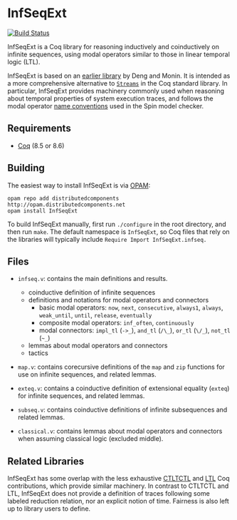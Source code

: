 InfSeqExt
=========

[![Build Status](https://api.travis-ci.org/DistributedComponents/InfSeqExt.svg?branch=master)](https://travis-ci.org/DistributedComponents/InfSeqExt)

InfSeqExt is a Coq library for reasoning inductively and coinductively on infinite sequences, using modal operators similar to those in linear temporal logic (LTL).

InfSeqExt is based on an [earlier library](http://ieeexplore.ieee.org/xpls/abs_all.jsp?arnumber=5198503) by Deng and Monin. It is intended as a more comprehensive alternative to [`Streams`](https://coq.inria.fr/library/Coq.Lists.Streams.html) in the Coq standard library. In particular, InfSeqExt provides machinery commonly used when reasoning about temporal properties of system execution traces, and follows the modal operator [name conventions](http://spinroot.com/spin/Man/ltl.html) used in the Spin model checker. 

Requirements
------------

- [Coq](https://coq.inria.fr/download) (8.5 or 8.6)

Building
--------

The easiest way to install InfSeqExt is via [OPAM](https://coq.inria.fr/opam/www/using.html):

```
opam repo add distributedcomponents http://opam.distributedcomponents.net
opam install InfSeqExt
```

To build InfSeqExt manually, first run `./configure` in the root directory, and then run `make`. The default namespace is `InfSeqExt`, so Coq files that rely on the libraries will typically include `Require Import InfSeqExt.infseq.`

Files
-----

- `infseq.v`: contains the main definitions and results.
    * coinductive definition of infinite sequences
    * definitions and notations for modal operators and connectors
        - basic modal operators: `now`, `next`, `consecutive`, `always1`, `always`, `weak_until`, `until`, `release`, `eventually`
        - composite modal operators: `inf_often`, `continuously`
        - modal connectors: `impl_tl` (`->_`), `and_tl` (`/\_`), `or_tl` (`\/_`), `not_tl` (`~_`)
    * lemmas about modal operators and connectors
    * tactics

- `map.v`: contains corecursive definitions of the `map` and `zip` functions for use on infinite sequences, and related lemmas.

- `exteq.v`: contains a coinductive definition of extensional equality (`exteq`) for infinite sequences, and related lemmas.

- `subseq.v`: contains coinductive definitions of infinite subsequences and related lemmas.

- `classical.v`: contains lemmas about modal operators and connectors when assuming classical logic (excluded middle).

Related Libraries
-----------------

InfSeqExt has some overlap with the less exhaustive [CTLTCTL](https://github.com/coq-contribs/ctltctl) and [LTL](https://github.com/coq-contribs/ltl) Coq contributions, which provide similar machinery. In contrast to CTLTCTL and LTL, InfSeqExt does not provide a definition of traces following some labeled reduction relation, nor an explicit notion of time. Fairness is also left up to library users to define.
